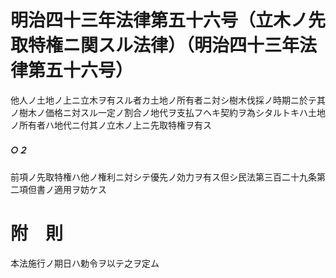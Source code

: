 # 明治四十三年法律第五十六号（立木ノ先取特権ニ関スル法律）（明治四十三年法律第五十六号）
他人ノ土地ノ上ニ立木ヲ有スル者カ土地ノ所有者ニ対シ樹木伐採ノ時期ニ於テ其ノ樹木ノ価格ニ対スル一定ノ割合ノ地代ヲ支払フヘキ契約ヲ為シタルトキハ土地ノ所有者ハ地代ニ付其ノ立木ノ上ニ先取特権ヲ有ス
##### ○２
前項ノ先取特権ハ他ノ権利ニ対シテ優先ノ効力ヲ有ス但シ民法第三百二十九条第二項但書ノ適用ヲ妨ケス
# 附　則
本法施行ノ期日ハ勅令ヲ以テ之ヲ定ム
